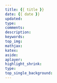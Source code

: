 ```yaml
---
title: {{ title }}
date: {{ date }}
updated:
type:
comments:
description:
keywords:
top_img:
mathjax:
katex:
aside:
aplayer:
highlight_shrink:
type:
top_single_background:
---
```

